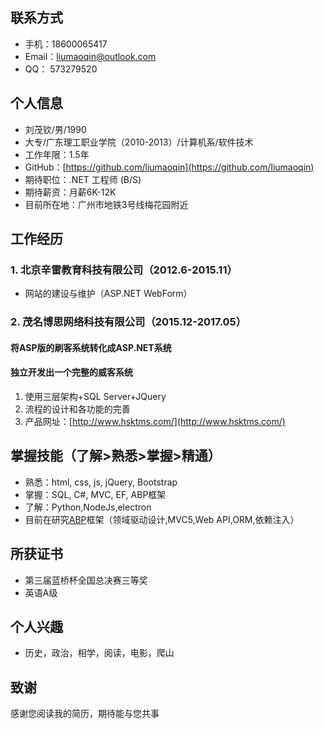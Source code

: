 ## 联系方式
* 手机：18600065417
* Email：liumaoqin@outlook.com
* QQ： 573279520

## 个人信息
* 刘茂钦/男/1990
* 大专/广东理工职业学院（2010-2013）/计算机系/软件技术
* 工作年限：1.5年
* GitHub：[https://github.com/liumaoqin](https://github.com/liumaoqin)
* 期待职位：.NET 工程师 (B/S)
* 期待薪资：月薪6K-12K
* 目前所在地：广州市地铁3号线梅花园附近

## 工作经历
### 1. 北京辛雷教育科技有限公司（2012.6-2015.11）
* 网站的建设与维护（ASP.NET WebForm）

### 2. 茂名博思网络科技有限公司（2015.12-2017.05）
#### 将ASP版的刷客系统转化成ASP.NET系统

#### 独立开发出一个完整的威客系统<br>
1. 使用三层架构+SQL Server+JQuery
2. 流程的设计和各功能的完善
3. 产品网址：[http://www.hsktms.com/](http://www.hsktms.com/)

## 掌握技能（了解>熟悉>掌握>精通）
* 熟悉：html, css, js, jQuery, Bootstrap
* 掌握：SQL, C#, MVC, EF, ABP框架
* 了解：Python,NodeJs,electron
* 目前在研究[ABP](https://aspnetboilerplate.com/)框架（领域驱动设计,MVC5,Web API,ORM,依赖注入）

## 所获证书
* 第三届蓝桥杯全国总决赛三等奖
* 英语A级

## 个人兴趣
* 历史，政治，相学，阅读，电影，爬山

## 致谢
感谢您阅读我的简历，期待能与您共事